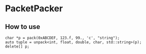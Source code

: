 # PacketPacker

## How to use

```
char *p = pack(0xABCDEF, 123.f, 99., 'c', "string");
auto tuple = unpack<int, float, double, char, std::string>(p);
delete[] p;
```
